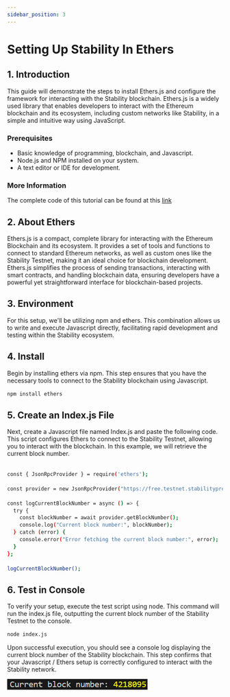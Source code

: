 ```yaml
---
sidebar_position: 3
---
```


# Setting Up Stability In Ethers

## 1. Introduction

This guide will demonstrate the steps to install Ethers.js and configure the framework for interacting with the Stability blockchain. Ethers.js is a widely used library that enables developers to interact with the Ethereum blockchain and its ecosystem, including custom networks like Stability, in a simple and intuitive way using JavaScript.

### Prerequisites

- Basic knowledge of programming, blockchain, and Javascript.
- Node.js and NPM installed on your system.
- A text editor or IDE for development.

### More Information

The complete code of this tutorial can be found at this [link](https://github.com/stabilityprotocol/tutorials/tree/main/setup-ethers-environment)

## 2. About Ethers

Ethers.js is a compact, complete library for interacting with the Ethereum Blockchain and its ecosystem. It provides a set of tools and functions to connect to standard Ethereum networks, as well as custom ones like the Stability Testnet, making it an ideal choice for blockchain development. Ethers.js simplifies the process of sending transactions, interacting with smart contracts, and handling blockchain data, ensuring developers have a powerful yet straightforward interface for blockchain-based projects.

## 3. Environment

For this setup, we'll be utilizing npm and ethers. This combination allows us to write and execute Javascript directly, facilitating rapid development and testing within the Stability ecosystem.

## 4. Install

Begin by installing ethers via npm. This step ensures that you have the necessary tools to connect to the Stability blockchain using Javascript.

```bash
npm install ethers
```

## 5. Create an Index.js File

Next, create a Javascript file named Index.js and paste the following code. This script configures Ethers to connect to the Stability Testnet, allowing you to interact with the blockchain. In this example, we will retrieve the current block number.

```bash

const { JsonRpcProvider } = require('ethers');

const provider = new JsonRpcProvider("https://free.testnet.stabilityprotocol.com");

const logCurrentBlockNumber = async () => {
  try {
    const blockNumber = await provider.getBlockNumber();
    console.log("Current block number:", blockNumber);
  } catch (error) {
    console.error("Error fetching the current block number:", error);
  }
};

logCurrentBlockNumber();
```

## 6. Test in Console

To verify your setup, execute the test script using node. This command will run the index.js file, outputting the current block number of the Stability Testnet to the console.

```bash
node index.js
```

Upon successful execution, you should see a console log displaying the current block number of the Stability blockchain. This step confirms that your Javascript / Ethers setup is correctly configured to interact with the Stability network.

![Console Return of Block Number](../../../../static/img/blocknumberethers.png)
